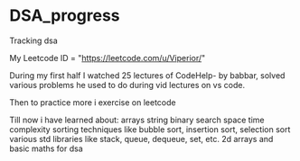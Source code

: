 # DSA_progress
Tracking dsa 


My Leetcode ID = "https://leetcode.com/u/Viperior/"

During my first half I watched 25 lectures of CodeHelp- by babbar, solved various problems he used to do during vid lectures on vs code.

Then to practice more i exercise on leetcode

Till now i have learned about:
arrays
string
binary search 
space time complexity
sorting techniques like bubble sort, insertion sort, selection sort
various std libraries like stack, queue, dequeue, set, etc.
2d arrays 
and basic maths for dsa 
